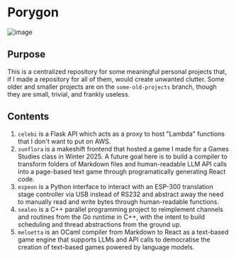 # Porygon
![image](https://archives.bulbagarden.net/media/upload/thumb/8/8e/0137Porygon.png/500px-0137Porygon.png)

## Purpose
This is a centralized repository for some meaningful personal projects that, if I made a repository for all of them, would create unwanted clutter. Some older and smaller projects are on the `some-old-projects` branch, though they are small, trivial, and frankly useless.

## Contents
1. `celebi` is a Flask API which acts as a proxy to host "Lambda" functions that I don't want to put on AWS.
2. `sunflora` is a makeshift frontend that hosted a game I made for a Games Studies class in Winter 2025. A future goal here is to build a compiler to transform folders of Markdown files and human-readable LLM API calls into a page-based text game through programatically generating React code.
3. `espeon` is a Python interface to interact with an ESP-300 translation stage controller via USB instead of RS232 and abstract away the need to manually read and write bytes through human-readable functions.
4. `sealeo` is a C++ parallel programming project to reimplement channels and routines from the Go runtime in C++, with the intent to build scheduling and thread abstractions from the ground up.
5. `meloetta` is an OCaml compiler from Markdown to React as a text-based game engine that supports LLMs and API calls to democratise the creation of text-based games powered by language models.

